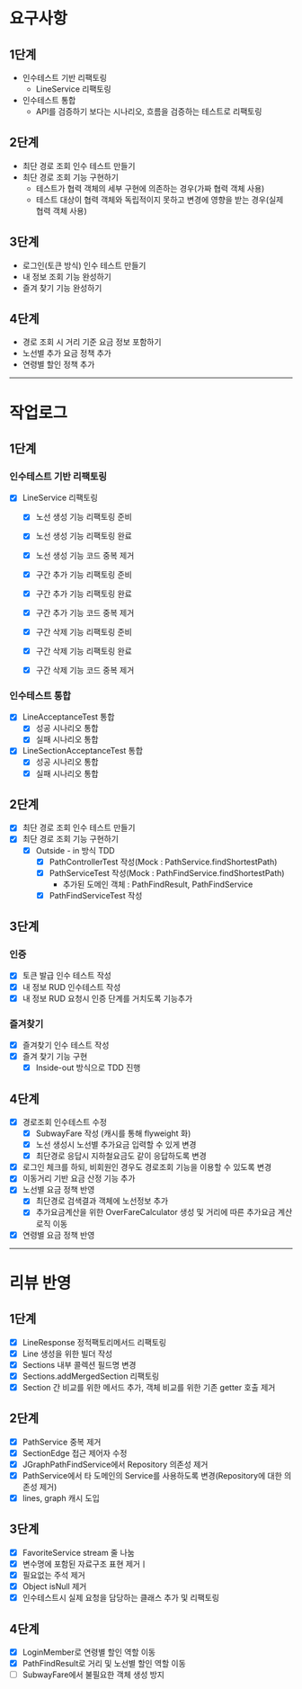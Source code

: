 # 요구사항
## 1단계
  - 인수테스트 기반 리팩토링
    - LineService 리팩토링
  - 인수테스트 통합
    - API를 검증하기 보다는 시나리오, 흐름을 검증하는 테스트로 리팩토링

## 2단계
  - 최단 경로 조회 인수 테스트 만들기
  - 최단 경로 조회 기능 구현하기
    - 테스트가 협력 객체의 세부 구현에 의존하는 경우(가짜 협력 객체 사용)
    - 테스트 대상이 협력 객체와 독립적이지 못하고 변경에 영향을 받는 경우(실제 협력 객체 사용)

## 3단계
  - 로그인(토큰 방식) 인수 테스트 만들기
  - 내 정보 조회 기능 완성하기
  - 즐겨 찾기 기능 완성하기

## 4단계
  - 경로 조회 시 거리 기준 요금 정보 포함하기
  - 노선별 추가 요금 정책 추가
  - 연령별 할인 정책 추가

--- 

# 작업로그
## 1단계
### 인수테스트 기반 리팩토링
  - [X] LineService 리팩토링
    - [X] 노선 생성 기능 리팩토링 준비
    - [X] 노선 생성 기능 리팩토링 완료
    - [X] 노선 생성 기능 코드 중복 제거
    - [X] 구간 추가 기능 리팩토링 준비
    - [X] 구간 추가 기능 리팩토링 완료
    - [X] 구간 추가 기능 코드 중복 제거
    - [X] 구간 삭제 기능 리팩토링 준비
    - [X] 구간 삭제 기능 리팩토링 완료
    - [X] 구간 삭제 기능 코드 중복 제거
 

### 인수테스트 통합
  - [X] LineAcceptanceTest 통합
    - [X] 성공 시나리오 통합
    - [X] 실패 시나리오 통합
  - [X] LineSectionAcceptanceTest 통합
    - [X] 성공 시나리오 통합
    - [X] 실패 시나리오 통합

## 2단계
  - [X] 최단 경로 조회 인수 테스트 만들기
  - [X] 최단 경로 조회 기능 구현하기
    - [X] Outside - in 방식 TDD
      - [X] PathControllerTest 작성(Mock : PathService.findShortestPath)
      - [X] PathServiceTest 작성(Mock : PathFindService.findShortestPath)
        - 추가된 도메인 객체 : PathFindResult, PathFindService
      - [X] PathFindServiceTest 작성

## 3단계 
### 인증
  - [X] 토큰 발급 인수 테스트 작성 
  - [X] 내 정보 RUD 인수테스트 작성
  - [X] 내 정보 RUD 요청시 인증 단계를 거치도록 기능추가

### 즐겨찾기 
  - [X] 즐겨찾기 인수 테스트 작성
  - [X] 즐겨 찾기 기능 구현
    - [X] Inside-out 방식으로 TDD 진행
    
## 4단계
  - [X] 경로조회 인수테스트 수정 
    - [X] SubwayFare 작성 (캐시를 통해 flyweight 화)
    - [X] 노선 생성시 노선별 추가요금 입력할 수 있게 변경
    - [X] 최단경로 응답시 지하철요금도 같이 응답하도록 변경
  - [X] 로그인 체크를 하되, 비회원인 경우도 경로조회 기능을 이용할 수 있도록 변경
  - [X] 이동거리 기반 요금 산정 기능 추가
  - [X] 노선별 요금 정책 반영
    - [X] 최단경로 검색결과 객체에 노선정보 추가
    - [X] 추가요금계산을 위한 OverFareCalculator 생성 및 거리에 따른 추가요금 계산 로직 이동
  - [X] 연령별 요금 정책 반영

---

# 리뷰 반영 
## 1단계 
  - [X] LineResponse 정적팩토리메서드 리팩토링
  - [X] Line 생성을 위한 빌더 작성
  - [X] Sections 내부 콜렉션 필드명 변경
  - [X] Sections.addMergedSection 리팩토링
  - [X] Section 간 비교를 위한 메서드 추가, 객체 비교를 위한 기존 getter 호출 제거

## 2단계 
  - [X] PathService 중복 제거
  - [X] SectionEdge 접근 제어자 수정
  - [X] JGraphPathFindService에서 Repository 의존성 제거
  - [X] PathService에서 타 도메인의 Service를 사용하도록 변경(Repository에 대한 의존성 제거)
  - [X] lines, graph 캐시 도입 

## 3단계 
  - [X] FavoriteService stream 줄 나눔
  - [X] 변수명에 포함된 자료구조 표현 제거ㅣ
  - [X] 필요없는 주석 제거
  - [X] Object isNull 제거
  - [X] 인수테스트시 실제 요청을 담당하는 클래스 추가 및 리팩토링

## 4단계
  - [X] LoginMember로 연령별 할인 역할 이동
  - [X] PathFindResult로 거리 및 노선별 할인 역할 이동 
  - [ ] SubwayFare에서 불필요한 객체 생성 방지 
